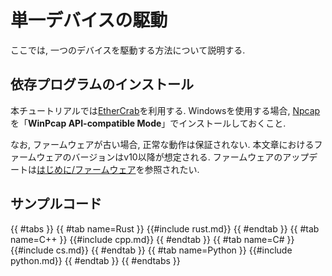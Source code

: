 # 単一デバイスの駆動

ここでは, 一つのデバイスを駆動する方法について説明する.

## 依存プログラムのインストール

本チュートリアルでは[EtherCrab](https://github.com/ethercrab-rs/ethercrab)を利用する.
Windowsを使用する場合, [Npcap](https://npcap.com/)を「**WinPcap API-compatible Mode**」でインストールしておくこと.

なお, ファームウェアが古い場合, 正常な動作は保証されない.
本文章におけるファームウェアのバージョンはv10以降が想定される.
ファームウェアのアップデートは[はじめに/ファームウェア](../getting_started/firmware.md)を参照されたい.

## サンプルコード

{{ #tabs }}
{{ #tab name=Rust }}
{{#include rust.md}}
{{ #endtab }}
{{ #tab name=C++ }}
{{#include cpp.md}}
{{ #endtab }}
{{ #tab name=C# }}
{{#include cs.md}}
{{ #endtab }}
{{ #tab name=Python }}
{{#include python.md}}
{{ #endtab }}
{{ #endtabs }}
